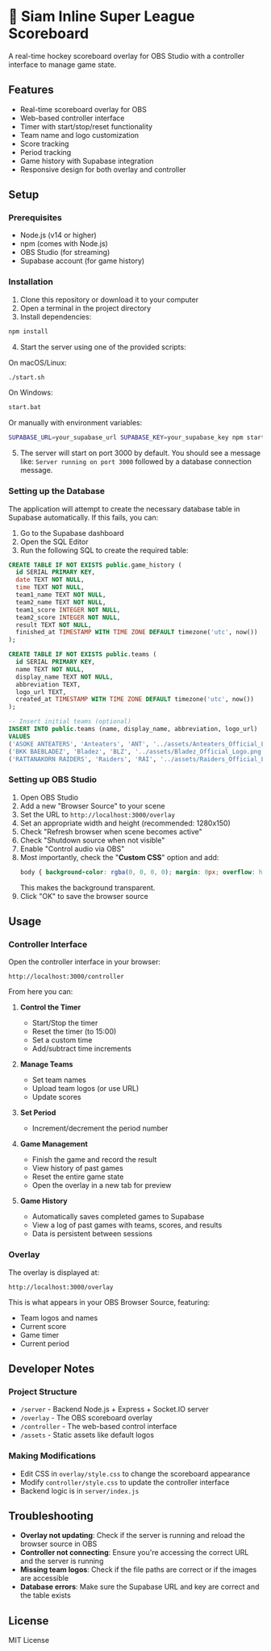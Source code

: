 # 🏒 Siam Inline Super League Scoreboard

A real-time hockey scoreboard overlay for OBS Studio with a controller interface to manage game state.

## Features

- Real-time scoreboard overlay for OBS
- Web-based controller interface
- Timer with start/stop/reset functionality
- Team name and logo customization
- Score tracking
- Period tracking
- Game history with Supabase integration
- Responsive design for both overlay and controller

## Setup

### Prerequisites

- Node.js (v14 or higher)
- npm (comes with Node.js)
- OBS Studio (for streaming)
- Supabase account (for game history)

### Installation

1. Clone this repository or download it to your computer
2. Open a terminal in the project directory
3. Install dependencies:

```bash
npm install
```

4. Start the server using one of the provided scripts:

On macOS/Linux:
```bash
./start.sh
```

On Windows:
```bash
start.bat
```

Or manually with environment variables:
```bash
SUPABASE_URL=your_supabase_url SUPABASE_KEY=your_supabase_key npm start
```

5. The server will start on port 3000 by default. You should see a message like:
   `Server running on port 3000` followed by a database connection message.

### Setting up the Database

The application will attempt to create the necessary database table in Supabase automatically. If this fails, you can:

1. Go to the Supabase dashboard
2. Open the SQL Editor
3. Run the following SQL to create the required table:

```sql
CREATE TABLE IF NOT EXISTS public.game_history (
  id SERIAL PRIMARY KEY,
  date TEXT NOT NULL,
  time TEXT NOT NULL,
  team1_name TEXT NOT NULL,
  team2_name TEXT NOT NULL,
  team1_score INTEGER NOT NULL,
  team2_score INTEGER NOT NULL, 
  result TEXT NOT NULL,
  finished_at TIMESTAMP WITH TIME ZONE DEFAULT timezone('utc', now())
);
```

```sql
CREATE TABLE IF NOT EXISTS public.teams (
  id SERIAL PRIMARY KEY,
  name TEXT NOT NULL,
  display_name TEXT NOT NULL,
  abbreviation TEXT,
  logo_url TEXT,
  created_at TIMESTAMP WITH TIME ZONE DEFAULT timezone('utc', now())
);

-- Insert initial teams (optional)
INSERT INTO public.teams (name, display_name, abbreviation, logo_url) 
VALUES 
('ASOKE ANTEATERS', 'Anteaters', 'ANT', '../assets/Anteaters_Official_Logo.png'),
('BKK BAEBLADEZ', 'Bladez', 'BLZ', '../assets/Bladez_Official_Logo.png'),
('RATTANAKORN RAIDERS', 'Raiders', 'RAI', '../assets/Raiders_Official_Logo.png');
```

### Setting up OBS Studio

1. Open OBS Studio
2. Add a new "Browser Source" to your scene
3. Set the URL to `http://localhost:3000/overlay`
4. Set an appropriate width and height (recommended: 1280x150)
5. Check "Refresh browser when scene becomes active" 
6. Check "Shutdown source when not visible"
7. Enable "Control audio via OBS"
8. Most importantly, check the "**Custom CSS**" option and add:
   ```css
   body { background-color: rgba(0, 0, 0, 0); margin: 0px; overflow: hidden; }
   ```
   This makes the background transparent.
9. Click "OK" to save the browser source

## Usage

### Controller Interface

Open the controller interface in your browser:
```
http://localhost:3000/controller
```

From here you can:

1. **Control the Timer**
   - Start/Stop the timer
   - Reset the timer (to 15:00)
   - Set a custom time
   - Add/subtract time increments

2. **Manage Teams**
   - Set team names
   - Upload team logos (or use URL)
   - Update scores

3. **Set Period**
   - Increment/decrement the period number

4. **Game Management**
   - Finish the game and record the result
   - View history of past games
   - Reset the entire game state
   - Open the overlay in a new tab for preview

5. **Game History**
   - Automatically saves completed games to Supabase
   - View a log of past games with teams, scores, and results
   - Data is persistent between sessions

### Overlay

The overlay is displayed at:
```
http://localhost:3000/overlay
```

This is what appears in your OBS Browser Source, featuring:
- Team logos and names
- Current score
- Game timer
- Current period

## Developer Notes

### Project Structure

- `/server` - Backend Node.js + Express + Socket.IO server
- `/overlay` - The OBS scoreboard overlay
- `/controller` - The web-based control interface
- `/assets` - Static assets like default logos

### Making Modifications

- Edit CSS in `overlay/style.css` to change the scoreboard appearance
- Modify `controller/style.css` to update the controller interface
- Backend logic is in `server/index.js`

## Troubleshooting

- **Overlay not updating**: Check if the server is running and reload the browser source in OBS
- **Controller not connecting**: Ensure you're accessing the correct URL and the server is running
- **Missing team logos**: Check if the file paths are correct or if the images are accessible
- **Database errors**: Make sure the Supabase URL and key are correct and the table exists

## License

MIT License